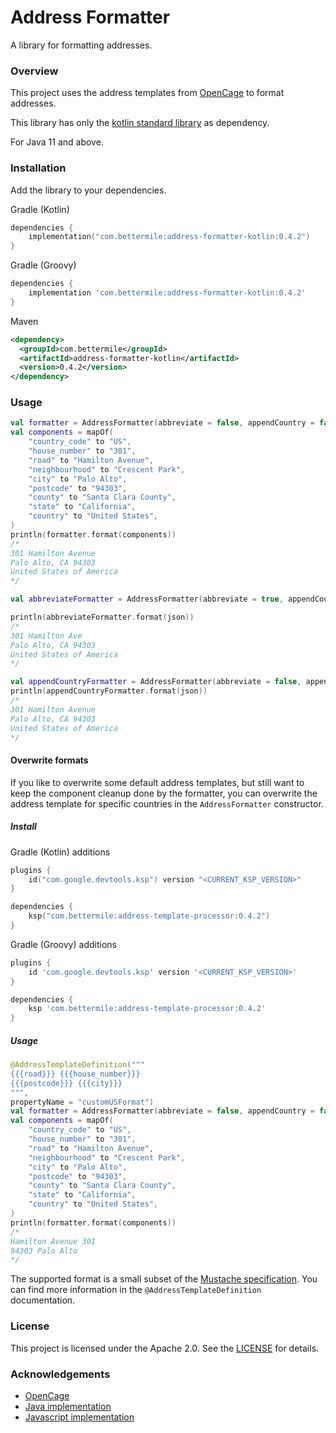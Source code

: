 # Address Formatter

A library for formatting addresses.

### Overview

This project uses the address templates from [OpenCage](https://github.com/OpenCageData/address-formatting/) to format
addresses.

This library has only the [kotlin standard library](https://kotlinlang.org/) as dependency.

For Java 11 and above.

### Installation

Add the library to your dependencies.

Gradle (Kotlin)

```kotlin
dependencies {
    implementation("com.bettermile:address-formatter-kotlin:0.4.2")
}
```

Gradle (Groovy)

```groovy
dependencies {
    implementation 'com.bettermile:address-formatter-kotlin:0.4.2'
}
```

Maven

```xml
<dependency>
  <groupId>com.bettermile</groupId>
  <artifactId>address-formatter-kotlin</artifactId>
  <version>0.4.2</version>
</dependency> 
```

### Usage

```kotlin
val formatter = AddressFormatter(abbreviate = false, appendCountry = false)
val components = mapOf(
    "country_code" to "US",
    "house_number" to "301",
    "road" to "Hamilton Avenue",
    "neighbourhood" to "Crescent Park",
    "city" to "Palo Alto",
    "postcode" to "94303",
    "county" to "Santa Clara County",
    "state" to "California",
    "country" to "United States",
)
println(formatter.format(components))
/*
301 Hamilton Avenue
Palo Alto, CA 94303
United States of America
*/

val abbreviateFormatter = AddressFormatter(abbreviate = true, appendCountry = false)

println(abbreviateFormatter.format(json))
/*
301 Hamilton Ave
Palo Alto, CA 94303
United States of America
*/

val appendCountryFormatter = AddressFormatter(abbreviate = false, appendCountry = true)
println(appendCountryFormatter.format(json))
/*
301 Hamilton Avenue
Palo Alto, CA 94303
United States of America
*/
```

#### Overwrite formats

If you like to overwrite some default address templates, but still want to keep the component cleanup done by the
formatter, you can overwrite the address template for specific countries in the `AddressFormatter` constructor.

##### Install

Gradle (Kotlin) additions

```kotlin
plugins {
    id("com.google.devtools.ksp") version "<CURRENT_KSP_VERSION>"
}

dependencies {
    ksp("com.bettermile:address-template-processor:0.4.2")
}
```

Gradle (Groovy) additions

```groovy
plugins {
    id 'com.google.devtools.ksp' version '<CURRENT_KSP_VERSION>'
}

dependencies {
    ksp 'com.bettermile:address-template-processor:0.4.2'
}
```

##### Usage

```kotlin
@AddressTemplateDefinition("""
{{{road}}} {{{house_number}}}
{{{postcode}}} {{{city}}}
""",
propertyName = "customUSFormat")
val formatter = AddressFormatter(abbreviate = false, appendCountry = false, mapOf("US" to AddressTemplates.customUSFormat))
val components = mapOf(
    "country_code" to "US",
    "house_number" to "301",
    "road" to "Hamilton Avenue",
    "neighbourhood" to "Crescent Park",
    "city" to "Palo Alto",
    "postcode" to "94303",
    "county" to "Santa Clara County",
    "state" to "California",
    "country" to "United States",
)
println(formatter.format(components))
/*
Hamilton Avenue 301
94303 Palo Alto
*/
```

The supported format is a small subset of the [Mustache specification](https://mustache.github.io/). You can find more
information in the `@AddressTemplateDefinition` documentation.

### License

This project is licensed under the Apache 2.0. See the [LICENSE](LICENSE.txt) for details.

### Acknowledgements

- [OpenCage](https://github.com/OpenCageData/address-formatting/)
- [Java implementation](https://github.com/placemarkt/address-formatter-java)
- [Javascript implementation](https://github.com/fragaria/address-formatter)
